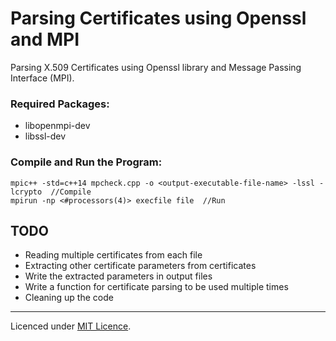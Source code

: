 # Parsing Certificates using Openssl and MPI
Parsing X.509 Certificates using Openssl library and Message Passing Interface (MPI).

### Required Packages:
* libopenmpi-dev
* libssl-dev

### Compile and Run the Program:
```
mpic++ -std=c++14 mpcheck.cpp -o <output-executable-file-name> -lssl -lcrypto  //Compile 
mpirun -np <#processors(4)> execfile file  //Run
```


## TODO
* Reading multiple certificates from each file
* Extracting other certificate parameters from certificates
* Write the extracted parameters in output files
* Write a function for certificate parsing to be used multiple times
* Cleaning up the code
------
Licenced under [MIT Licence](LICENSE).
